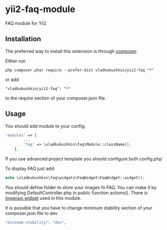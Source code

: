 # yii2-faq-module
FAQ module for Yii2

## Installation

The preferred way to install this extension is through [composer](http://getcomposer.org/download/).

Either run

```
php composer.phar require --prefer-dist vladkukushkin/yii2-faq "*"
```

or add

```
"vladkukushkin/yii2-faq": "*"
```

to the require section of your composer.json file.

## Usage

You should add module to your config:

```php
'modules' => [
        ...
        'faq' => \vladkukushkin\faq\Module::className(),
    ],
```
If you use advanced project template you should configure both config.php
 
To display FAQ just add:
```php
echo \vladkukushkin\faq\widgets\FaqWidget\FaqWidget::widget();
```

You should define folder to store your images fo FAQ. You can make it by modifying
DefaultController.php in public function actions().
There is [Imperavi widget](https://github.com/vova07/yii2-imperavi-widget)
used in this module.

It is possible that you have to change minimum stability section of your 
composer.json file to dev
```php
"minimum-stability": "dev",
```

